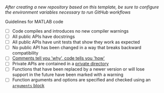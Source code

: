 *After creating a new repository based on this template, be sure to configure the environment variables necessary to run GitHub workflows*

Guidelines for MATLAB code
- [ ] Code compiles and introduces no new compiler warnings
- [ ] All public APIs have docstrings
- [ ] All public APIs have unit tests that show they work as expected
- [ ] No public API has been changed in a way that breaks backward compatibility
- [ ] [Comments tell you 'why', code tells you 'how'](https://blog.codinghorror.com/code-tells-you-how-comments-tell-you-why/)
- [ ] Private APIs are contained in a [private directory](https://www.mathworks.com/help/matlab/matlab_prog/private-functions.html)
- [ ] Functions that have been replaced by a newer version or will lose support in the future have been marked with a warning
- [ ] Function arguments and options are specified and checked using an [`arguments` block](https://www.mathworks.com/help/matlab/ref/arguments.html)
